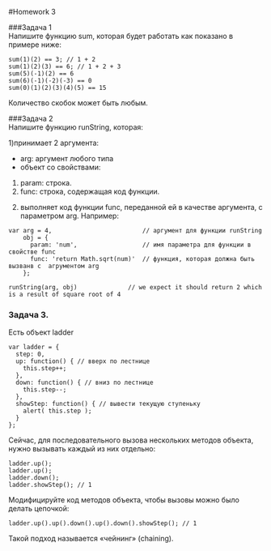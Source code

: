#Homework 3 

###Задача 1  
Напишите функцию sum, которая будет работать как показано в примере ниже: 
```
sum(1)(2) == 3; // 1 + 2
sum(1)(2)(3) == 6; // 1 + 2 + 3
sum(5)(-1)(2) == 6
sum(6)(-1)(-2)(-3) == 0
sum(0)(1)(2)(3)(4)(5) == 15
```
Количество скобок может быть любым. 

###Задача 2  
Напишите функцию runString, которая: 

1)принимает 2 аргумента:
 * arg:  аргумент любого типа
 * объект со свойствами:
1. param: строка.
2. func: строка, содержащая код функции. 

2) выполняет код функции func, переданной ей в качестве аргумента, с параметром arg. 
Например: 
```
var arg = 4,                         // аргумент для функции runString
    obj = {
      param: 'num',                  // имя параметра для функции в свойстве func
      func: 'return Math.sqrt(num)'  // функция, которая должна быть вызванв с  агрументом arg
    };

runString(arg, obj)              // we expect it should return 2 which is a result of square root of 4
``` 

### Задача 3. 
Есть объект ladder 
```
var ladder = {
  step: 0,
  up: function() { // вверх по лестнице
    this.step++;
  },
  down: function() { // вниз по лестнице
    this.step--;
  },
  showStep: function() { // вывести текущую ступеньку
    alert( this.step );
  }
};
```
Сейчас, для последовательного вызова нескольких методов объекта, нужно вызывать каждый из них отдельно:
```
ladder.up();
ladder.up();
ladder.down();
ladder.showStep(); // 1 
```
Модифицируйте код методов объекта, чтобы вызовы можно было делать цепочкой:
```
ladder.up().up().down().up().down().showStep(); // 1
```
Такой подход называется «чейнинг» (chaining).

